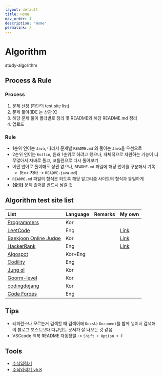 ```yaml
---
layout: default
title: Home
nav_order: 1
description: "Home"
permalink: /
---
```


# Algorithm

study-algorithm

## Process & Rule

### Process

1. 문제 선정 (하단의 test site list)
2. 문제 풀이(IDE 는 상관 X)
3. 해당 문제 풀이 폴더별로 정리 및 README와 해당 README.md 정리
4. 업로드

### Rule

- 1순위 언어는 `Java`, 따라서 문제별 `README.md` 의 풀이는 `Java`을 우선으로
- 2순위 언어는 `Kotlin`, 원래 1순위로 하려고 했으나, 자체적으로 지원하는 기능이 너무많아서 자바로 풀고, 코틀린으로 다시 풀어보기
- 어떤 언어로 풀이해도 상관 없으나, `README.md` 파일에 해당 언어를 구분해서 기록
  - (Ex> 자바 -> `README-java.md`)
- `README.md` 파일의 형식은 되도록 해당 알고리즘 사이트의 형식과 동일하게
- __(중요)__ 문제 출처를 반드시 남길 것

## Algorithm test site list

<!-- 
| List                  | URL                                        | Language | Remarks | My own                |
| :-------------------- | :----------------------------------------- | :------- | :------ | :-------------------- |
| Programmers           | https://programmers.co.kr/learn/challenges | Kor      |         |                       |
| LeetCode              | https://leetcode.com/problemset/all/       | Eng      |         | [Link][my_Leetcode]   |
| Baekjoon Online Judge | https://www.acmicpc.net/                   | Kor      |         | [Link][my_Baekjoon]   |
| HackerRank            | https://www.hackerrank.com/dashboard       | Eng      |         | [Link][my_HackerRank] |
| Algospot              | https://algospot.com/judge/problem/list/   | Kor+Eng  |         |                       |
| Codility              | https://app.codility.com/programmers/      | Eng      |         |                       |
| Jung ol               | http://www.jungol.co.kr/                   | Kor      |         |                       |
| Goorm-level           | https://level.goorm.io/                    | Kor      |         |                       |
| codingdojang          | http://codingdojang.com/                   | Kor      |         |                       |
| Code Forces           | https://codeforces.com/                    | Eng      |         |                       |
-->

| List                                                      | Language | Remarks | My own                |
| :-------------------------------------------------------- | :------- | :------ | :-------------------- |
| [Programmers](https://programmers.co.kr/learn/challenges) | Kor      |         |                       |
| [LeetCode](https://leetcode.com/problemset/all/)          | Eng      |         | [Link][my_Leetcode]   |
| [Baekjoon Online Judge](https://www.acmicpc.net/)         | Kor      |         | [Link][my_Baekjoon]   |
| [HackerRank](https://www.hackerrank.com/dashboard)        | Eng      |         | [Link][my_HackerRank] |
| [Algospot](https://algospot.com/judge/problem/list/)      | Kor+Eng  |         |                       |
| [Codility](https://app.codility.com/programmers/)         | Eng      |         |                       |
| [Jung ol](http://www.jungol.co.kr/)                       | Kor      |         |                       |
| [Goorm-level](https://level.goorm.io/)                    | Kor      |         |                       |
| [codingdojang](http://codingdojang.com/)                  | Kor      |         |                       |
| [Code Forces](https://codeforces.com/)                    | Eng      |         |                       |

## Tips

- 레퍼런스나 모르는거 검색할 때 검색어에 `Docs`나 `Document`를 함께 넣어서 검색해야 블로그 포스트보다 다큐먼트 문서가 잘 나오는 것 같음.
- VSCcode 맥북 README 자동정렬 -> `Shift + Option + F`

## Tools

- [수식입력기](https://www.codecogs.com/latex/eqneditor.php)
- [수식입력기 v5.8](https://latex.codecogs.com/)

<!-- Link here -->
[my_Leetcode]: https://leetcode.com/dnr1105/
[my_Baekjoon]: https://www.acmicpc.net/user/dnr1105
[my_HackerRank]: https://www.hackerrank.com/dnr1105
[my_Algospot]: https://algospot.com/user/profile/92448
